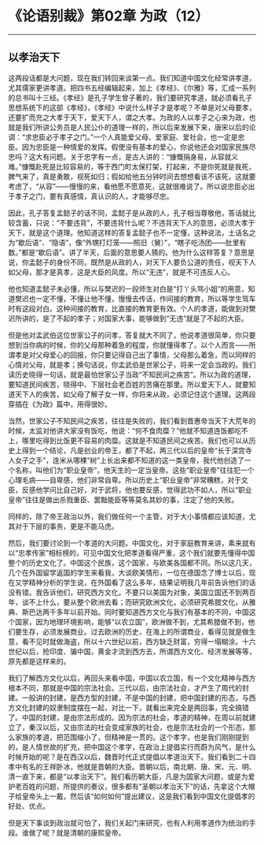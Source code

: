 # 《论语别裁》第02章 为政（12）

------

## 以孝治天下

这两段话都是大问题，现在我们转回来谈第一点。我们知道中国文化经常讲孝道，尤其儒家更讲孝道。把四书五经编辑起来，加上《孝经》、《尔雅》等，汇成一系列的总书叫十三经。《孝经》是孔子学生曾子著的，我们要研究孝道，就必须看孔子思想系统下的这部《孝经》，《孝经》中说什么样子才是孝呢？不单是对父母要孝，还要扩而充之大孝于天下，爱天下人，谓之大孝。为政的人以孝子之心来为政，也就是我们所讲公务员是人民公仆的道理一样的，所以后来发展下来，唐宋以后的论调：“求忠臣必于孝子之门。”一个人真能爱父母、爱家庭、爱社会，也一定是忠臣。因为忠臣是一种情爱的发挥。假使没有基本的爱心，你说他还会对国家民族尽忠吗？这大有问题。关于忠字有一点，是古人讲的：“慷慨捐身易，从容就义难。”慷慨赴死是比较容易的，等于西门町太保打架，打起来，不是你死就是我死，脾气来了，真是勇敢，视死如归；假如给他五分钟时间去想想看该不该死，这就要考虑了，“从容”——慢慢的来，看他愿不愿意死，这就很难说了。所以说忠臣必出于孝子之门，要有真感情，真认识的人，才能够尽忠。

因此，孔子答复孟懿子的话不同，孟懿子是从政的人，孔子相当尊敬他，答话就比较含蓄，只说：“不要违背”，不要违背什么呢？不违背天下人的意思，必须大孝于天下，就是这个道理。他知道这样的答复孟懿子也不一定懂，这种说法，土话名之为“歇后语”、“隐语”，像“外甥打灯笼——照旧（舅）”，“瞎子吃汤团——肚里有数。”都是“歇后语”。讲了半天，后面的意思要人猜的。他为什么这样答复？意思是说，你孟懿子的身份不同，既然是从政的人，对天下人要负公道的责任，视天下人如父母，那才是真孝，这是大臣的风度。所以“无违”，就是不可违反人心。

他也知道孟懿子未必懂，所以与樊迟的一段师生对白是“打丫头骂小姐”的用意，知道樊迟也一定不懂，不懂让他不懂，慢慢去传话，作间接的教育，所以等学生驾车时有这段对白。这种间接的教育，比直接的教育更有效。个人的孝道，能做到对樊迟所讲的，是了不起的孝子；对国家大事，能够做到“无违”就是了不起的大臣。

但是他对孟武伯这位世家公子的问孝，答复就大不同了，他说孝道很简单，你只要想到当你病的时候，你的父母那种着急的程度，你就懂得孝了。以个人而言——所谓孝是对父母爱心的回报，你只要记得自己出了事情，父母那么着急，而以同样的心情对父母，就是孝；换句话说，你孟武伯是世家公子，将来一定会当政的。我们读历史晓得一句话，就是最怕世家公子当政“不知民间之疾苦”。所以为政的道理，要知道民间疾苦，晓得中、下层社会老百姓的苦痛在那里。所以爱天下人，就要知道天下人的疾苦，如父母了解子女一样，你将来从政，必须记住这个道理。这两段穿插在《为政》篇中，用得很妙。

当然，世家公子不知民间之疾苦，往往是失败的，我们看到晋惠帝当天下大荒年的时候，太监对他讲大家没有饭吃，他说：“何不食肉糜？”他就不知道连饭都吃不上，哪里吃得到比饭更不容易的肉糜。这就是不知道民间之疾苦。我们也可以从历史上得到一个结论，凡是创业的帝王，都了不起，两三代以后的皇帝“长于深宫寺人女子之手”，连米从哪棵“树”上长出来都不知道的这一类皇帝，我代他创造了一个名称，叫他们为“职业皇帝”，他天生的一定当皇帝。这些“职业皇帝”往往犯一个心理毛病——自卑感，他们非常自卑。所以历史上“职业皇帝”非常糟糕，对于文臣，反感他学问比自己好，对于武将，他也要反感，觉得武功不如人，所以“职业皇帝”往往是做出杀戮重臣、罢黜能臣等等莫名其妙的事，注定了他的失败。

同样的，除了帝王政治以外，我们做任何一个主管，对于大小事情都应该知道，尤其对于下层的事务，更是不能马虎。

然后，我们要讨论到一个孝道的大问题。中国文化，对于家庭教育来讲，素来就有以“忠孝传家”相标榜的，可见中国文化把孝道看得严重，这个我们就要先懂得中国整个的历史文化了。中国这个民族，这个国家，与欧美各国都不同。所以这几天，几个在外国留学返国的学生来看我，大谈欧美情形，一位在德国念了博士以后，现在又学精神分析的学生说，在外国看了这么多年，结果证明我几年前告诉他们的话没有错。我告诉他们，研究西方文化，不要只以美国为对象，美国立国还不到两百年，谈不上什么，要从整个欧洲去看；而研究欧洲文化，必须研究希腊文化，从雅典、斯巴达两千多年以前开始。同时要知道西方文化与我们有基本的不同，中国这个国家，因为地理环境影响，能够“以农立国”，欧洲做不到，尤其希腊做不到，他们要生存，必须发展商业。过去欧洲的历史，在海上的所谓商业，看得见就是做生意，看不见时就做海盗，所以十六世纪以前，西方缺乏财富，穷得一塌糊涂。十六世纪以后，抢印度、骗中国，黄金才流到西方去，所谓西方文化、经济发展等等，原先都是这样来的。

我们了解西方文化以后，再回头来看中国，中国以农立国，有一个文化精神与西方根本不同，那就是中国的宗法社会。三代以后，由宗法社会，才产生了周代的封建。一般讲的封建，是西方型的封建，不是中国的封建，把中国封建的形态，与西方文化封建的奴隶制度摆在一起，对比一下，就看出来完全是两回事，完全搞错了。中国的封建，是由宗法形成的。因为宗法的社会，孝道的精神，在周以前就建立了，秦汉以后，又由宗法的社会变成家族的社会，也是宗法社会的一个形态，那么家族的孝道，把范围缩小了，但精神是一贯的。这个孝字，也是我们刚刚提到的，是人情世故的扩充，把中国这个孝字，在政治上提倡实行而蔚为风气，是什么时候开始的呢？是在西汉以后，魏晋时代正式提倡以孝道治天下。我们看到二十四孝中有名的王祥卧冰，他就是晋朝的大臣。晋朝以后，南北朝、唐、宋、元、明、清一直下来，都是“以孝治天下”。我们看历朝大臣，凡是为国家大问题，或是为爱护老百姓的问题，所提供的奏议，很多都有“圣朝以孝治天下”的话，先拿这个大帽子给皇帝头上一戴，然后该“如何如何”提出建议，这是我们看到中国文化提倡孝的好处、优点。

但是天下事谈到政治就可怕了，我们关起门来研究，也有人利用孝道作为统治的手段。谁做了呢？就是清朝的康熙皇帝。

